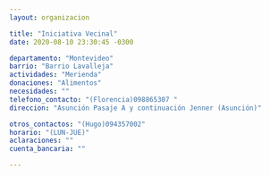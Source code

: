 ```yaml
---
layout: organizacion

title: "Iniciativa Vecinal"
date: 2020-08-10 23:30:45 -0300

departamento: "Montevideo"
barrio: "Barrio Lavalleja"
actividades: "Merienda"
donaciones: "Alimentos"
necesidades: ""
telefono_contacto: "(Florencia)098865307 "
direccion: "Asunción Pasaje A y continuación Jenner (Asunción)"

otros_contactos: "(Hugo)094357002"
horario: "(LUN-JUE)"
aclaraciones: ""
cuenta_bancaria: ""

---
```

